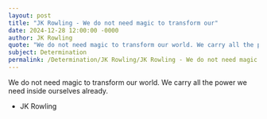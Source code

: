 ```yaml
---
layout: post
title: "JK Rowling - We do not need magic to transform our"
date: 2024-12-28 12:00:00 -0000
author: JK Rowling
quote: "We do not need magic to transform our world. We carry all the power we need inside ourselves already."
subject: Determination
permalink: /Determination/JK Rowling/JK Rowling - We do not need magic to transform our
---
```


We do not need magic to transform our world. We carry all the power we need inside ourselves already.

- JK Rowling
